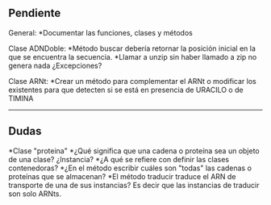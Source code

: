 Pendiente
------
General:
	*Documentar las funciones, clases y métodos

Clase ADNDoble:
	*Método buscar debería retornar la posición inicial en la que se encuentra la
	secuencia.
	*Llamar a unzip sin haber llamado a zip no genera nada ¿Excepciones?

Clase ARNt:
	*Crear un método para complementar el ARNt o modificar los existentes para que
	detecten si se está en presencia de URACILO o de TIMINA
___

Dudas
------
*Clase "proteina"
*¿Qué significa que una cadena o proteína sea un objeto de una clase? ¿Instancia?
*¿A qué se refiere con definir las clases contenedoras?
*¿En el método escribir cuáles son "todas" las cadenas o proteínas que se almacenan?
*El método traducir traduce el ARN de transporte de una de sus instancias? Es decir que las instancias de traducir son solo ARNts.